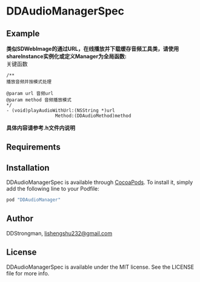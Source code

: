 # DDAudioManagerSpec


## Example
**类似SDWebImage的通过URL，在线播放并下载缓存音频工具类，请使用shareInstance实例化或定义Manager为全局函数:**<br>
关键函数 <br>
```
/**
播放音频并按模式处理

@param url 音频url
@param method 音频播放模式
*/
- (void)playAudioWithUrl:(NSString *)url
                  Method:(DDAudioMethod)method 
```
**具体内容请参考.h文件内说明**

## Requirements

## Installation

DDAudioManagerSpec is available through [CocoaPods](http://cocoapods.org). To install
it, simply add the following line to your Podfile:

```ruby
pod "DDAudioManager"
```

## Author

DDStrongman, lishengshu232@gmail.com

## License

DDAudioManagerSpec is available under the MIT license. See the LICENSE file for more info.

